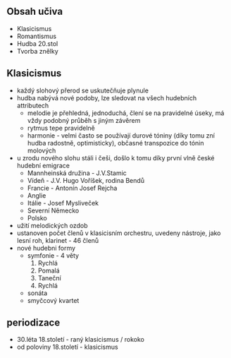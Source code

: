 ## Obsah učiva
- Klasicismus
- Romantismus
- Hudba 20.stol
- Tvorba znělky

## Klasicismus
- každý slohový přerod se uskutečňuje plynule
- hudba nabývá nové podoby, lze sledovat na všech hudebních attributech
  - melodie je přehledná, jednoduchá, člení se na pravidelné úseky, má vždy podobný průběh s jiným závěrem
  - rytmus tepe pravidelně
  - harmonie - velmi často se používají durové tóniny (díky tomu zní hudba radostně, optimisticky), občasné transpozice do tónin molových
- u zrodu nového slohu stáli i češi, došlo k tomu díky první vlně české hudební emigrace
  - Mannheinská družina - J.V.Stamic
  - Vídeň - J.V. Hugo Voříšek, rodina Bendů
  - Francie - Antonín Josef Rejcha
  - Anglie
  - Itálie - Josef Mysliveček
  - Severní Německo
  - Polsko
- užití melodických ozdob
- ustanoven počet členů v klasicisním orchestru, uvedeny nástroje, jako lesní roh, klarinet - 46 členů
- nové hudebni formy
  - symfonie - 4 věty
    1. Rychlá
    2. Pomalá
    3. Taneční
    4. Rychlá
  - sonáta
  - smyčcový kvartet

## periodizace
- 30.léta 18.století - raný klasicismus / rokoko
- od poloviny 18.století - klasicismus
